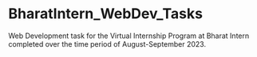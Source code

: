 # BharatIntern_WebDev_Tasks
Web Development task for the Virtual Internship Program at Bharat Intern completed over the time period of August-September 2023.
